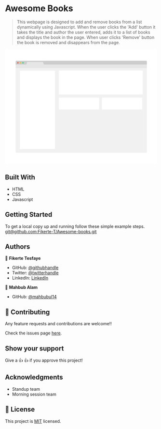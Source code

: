 
# Awesome Books

> This webpage is designed to add and remove books from a list dynamically using Javascript. When the user clicks the 'Add' button it takes the title and author the user entered, adds it to a list of books and displays the book in the page. When user clicks 'Remove' button the book is removed and disappears from the page. 

![screenshot](./app_screenshot.png)

## Built With

- HTML
- CSS
- Javascript

## Getting Started

To get a local copy up and running follow these simple example steps.
[git@github.com:Fikerte-T/Awesome-books.git](git@github.com:Fikerte-T/Awesome-books.git)

## Authors

👤 **Fikerte Tesfaye**

- GitHub: [@githubhandle](https://github.com/githubhandle)
- Twitter: [@twitterhandle](https://twitter.com/twitterhandle)
- LinkedIn: [LinkedIn](https://linkedin.com/in/linkedinhandle)

👤 **Mahbub Alam**

- GitHub: [@mahbubul14](https://github.com/mahbubul14)

## 🤝 Contributing

Any feature requests and contributions are welcome!!

Check the issues page [here](https://github.com/Fikerte-T/Awesome-books/issues).

## Show your support

Give a 👍 👍 if you approve this project!

## Acknowledgments
- Standup team
- Morning session team

## 📝 License

This project is [MIT](./MIT.md) licensed.
